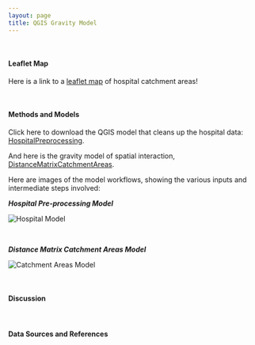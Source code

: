```yaml
---
layout: page
title: QGIS Gravity Model
---
```


&nbsp;
&nbsp;

#### Leaflet Map

Here is a link to a [leaflet map](assets/) of hospital catchment areas!

&nbsp;
&nbsp;

#### Methods and Models

Click here to download the QGIS model that cleans up the hospital data: [HospitalPreprocessing](/models/HospitalPreprocessing.model3).

And here is the gravity model of spatial interaction, [DistanceMatrixCatchmentAreas](/models/CatchmentAreas_v1_3.model3).

Here are images of the model workflows, showing the various inputs and intermediate steps involved:

_**Hospital Pre-processing Model**_

![Hospital Model](/models/HospitalModel.png)

&nbsp;

_**Distance Matrix Catchment Areas Model**_

![Catchment Areas Model](/models/CatchmentAreasModel.png)


&nbsp;
&nbsp;

#### Discussion

&nbsp;
&nbsp;

#### Data Sources and References


&nbsp;
&nbsp;
